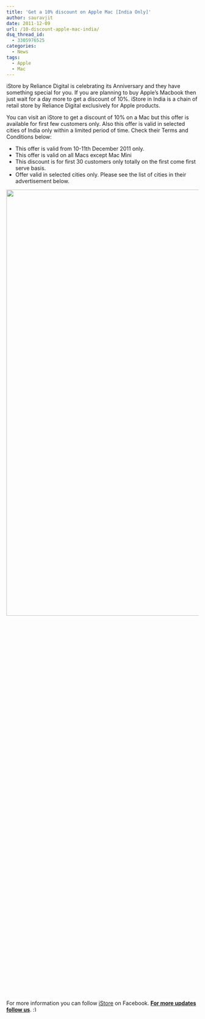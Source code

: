 ```yaml
---
title: 'Get a 10% discount on Apple Mac [India Only]'
author: sauravjit
date: 2011-12-09
url: /10-discount-apple-mac-india/
dsq_thread_id:
  - 3305976525
categories:
  - News
tags:
  - Apple
  - Mac
---
```

iStore by Reliance Digital is celebrating its Anniversary and they have something special for you. If you are planning to buy Apple&#8217;s Macbook then just wait for a day more to get a discount of 10%. iStore in India is a chain of retail store by Reliance Digital exclusively for Apple products.

You can visit an iStore to get a discount of 10% on a Mac but this offer is available for first few customers only. Also this offer is valid in selected cities of India only within a limited period of time. Check their Terms and Conditions below:

  * This offer is valid from 10-11th December 2011 only.
  * This offer is valid on all Macs except Mac Mini
  * This discount is for first 30 customers only totally on the first come first serve basis.
  * Offer valid in selected cities only. Please see the list of cities in their advertisement below.

<img class="alignleft size-full wp-image-48394" title="discounted macs" src="http://cdn.devilsworkshop.org/files/2011/12/discounted-macs.png" alt="" width="513" height="1116" />

&nbsp;

&nbsp;

&nbsp;

&nbsp;

&nbsp;

&nbsp;

&nbsp;

&nbsp;

&nbsp;

&nbsp;

&nbsp;

&nbsp;

&nbsp;

&nbsp;

&nbsp;

&nbsp;

&nbsp;

&nbsp;

&nbsp;

&nbsp;

&nbsp;

&nbsp;

&nbsp;

&nbsp;

&nbsp;

&nbsp;

&nbsp;

&nbsp;

&nbsp;

&nbsp;

&nbsp;

&nbsp;

For more information you can follow <a href="https://www.facebook.com/reliance.istore" onclick="_gaq.push(['_trackEvent', 'outbound-article', 'https://www.facebook.com/reliance.istore', 'iStore']);" target="_blank">iStore</a> on Facebook. **<a href="https://www.facebook.com/devilsworkshop.org" onclick="_gaq.push(['_trackEvent', 'outbound-article', 'https://www.facebook.com/devilsworkshop.org', 'For more updates follow us']);" >For more updates follow us</a>**. <img src="http://devilsworkshop.org/wp-includes/images/smilies/simple-smile.png" alt=":)" class="wp-smiley" style="height: 1em; max-height: 1em;" />

&nbsp;
